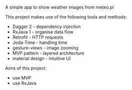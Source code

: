 A simple app to show weather images from meteo.pl


This project makes use of the following tools and methods:
 - Dagger 2 - dependency injection
 - RxJava 1 - organise data flow
 - Retrofit - HTTP requests
 - Joda-Time - handling time
 - gesture-views - image zooming
 - MVP pattern - layered architecture
 - material design - intuitive UI


Aims of this project:
 - use MVP
 - use RxJava


